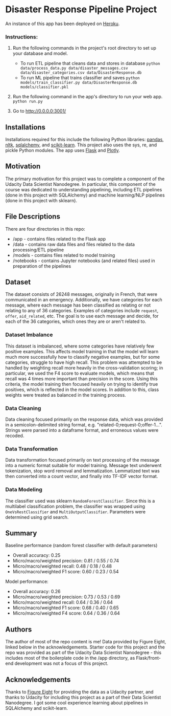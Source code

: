 # Disaster Response Pipeline Project

An instance of this app has been deployed on [Heroku](https://dsnd-disaster-dashboard.herokuapp.com/).

### Instructions:
1. Run the following commands in the project's root directory to set up your database and model.

    - To run ETL pipeline that cleans data and stores in database
        `python data/process_data.py data/disaster_messages.csv data/disaster_categories.csv data/DisasterResponse.db`
    - To run ML pipeline that trains classifier and saves
        `python models/train_classifier.py data/DisasterResponse.db models/classifier.pkl`

2. Run the following command in the app's directory to run your web app.
    `python run.py`

3. Go to http://0.0.0.0:3001/

## Installations
Installations required for this include the following Python libraries: [pandas](https://pandas.pydata.org/), [nltk](https://www.nltk.org/), [sqlalchemy](https://www.sqlalchemy.org/), and [scikit-learn](https://scikit-learn.org/stable/). This project also uses the sys, re, and pickle Python modules. The app uses [Flask](http://flask.pocoo.org/) and [Plotly](https://plot.ly/).

## Motivation
The primary motivation for this project was to complete a component of the Udacity Data Scientist Nanodegree. In particular, this component of the course was dedicated to understanding pipelining, including ETL pipelines (done in this project with SQLAlchemy) and machine learning/NLP pipelines (done in this project with sklearn).

## File Descriptions
There are four directories in this repo:
- /app - contains files related to the Flask app
- /data - contains raw data files and files related to the data processing/ETL pipeline
- /models - contains files related to model training
- /notebooks - contains Jupyter notebooks (and related files) used in preparation of the pipelines

## Dataset
The dataset consists of 26248 messages, originally in French, that were communicated in an emergency.
Additionally, we have categories for each message, where each message has been classified as relating
or not relating to any of 36 categories. Examples of categories include `request`, `offer`, `aid_related`,
etc. The goal is to use each message and decide, for each of the 36 categories, which ones they are or 
aren't related to.

### Dataset Imbalance
This dataset is imbalanced, where some categories have relatively few positive examples. This affects
model training in that the model will learn much more successfully how to classify negative examples,
but for some categories, struggle to have high recall. This problem was attempted to be handled by
weighting recall more heavily in the cross-validation scoring; in particular, we used the F4 score to
evaluate models, which means that recall was 4 times more important than precision in the score. Using
this criteria, the model training then focused heavily on trying to identify true positives, which is 
reflected in the model scores. In addition to this, class weights were treated as balanced in the training
process.

### Data Cleaning
Data cleaning focused primarily on the response data, which was provided in a semicolon-delimited string format, e.g.
"related-0;request-0;offer-1...". Strings were parsed into a dataframe format, and erroneous values were recoded.

### Data Transformation
Data transformation focused primarily on text processing of the message into a numeric format suitable for model training. Message text underwent tokenization, stop word removal and lemmatization. Lemmatized text was then converted into a count vector, and finally into TF-IDF vector format.

### Data Modeling
The classifier used was sklearn `RandomForestClassifier`. Since this is a multilabel classification problem, the classifier was wrapped using `OneVsRestClassifier` and `MultiOutputClassifier`. Parameters were determined using grid search.

## Summary
Baseline performance (random forest classifier with default parameters)
- Overall accuracy: 0.25
- Micro/macro/weighted precision: 0.81 / 0.55 / 0.74
- Micro/macro/weighted recall: 0.48 / 0.18 / 0.48
- Micro/macro/weighted F1 score: 0.60 / 0.23 / 0.54

Model performance:
- Overall accuracy: 0.26
- Micro/macro/weighted precision: 0.73 / 0.53 / 0.69
- Micro/macro/weighted recall: 0.64 / 0.36 / 0.64
- Micro/macro/weighted F1 score: 0.68 / 0.40 / 0.65 
- Micro/macro/weighted F4 score: 0.64 / 0.36 / 0.64 

## Authors
The author of most of the repo content is me! Data provided by Figure Eight, linked below in the acknowledgements. Starter code for this project and the repo was provided as part of the Udacity Data Scientist Nanodegree - this includes most of the boilerplate code in the /app directory, as Flask/front-end development was not a focus of this project.

## Acknowledgements
Thanks to [Figure Eight](https://www.figure-eight.com/) for providing the data as a Udacity partner, and thanks to Udacity for including this project as a part of their Data Scientist Nanodegree. I got some cool experience learning about pipelines in SQLAlchemy and scikit-learn.
